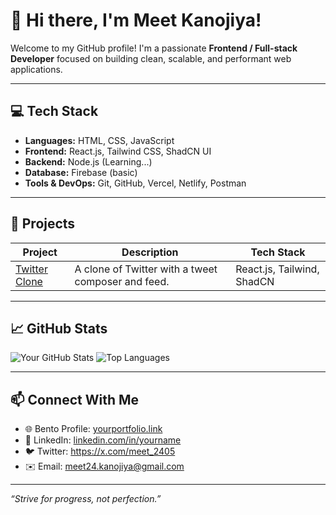 # 👋 Hi there, I'm Meet Kanojiya!

Welcome to my GitHub profile! I'm a passionate **Frontend / Full-stack Developer** focused on building clean, scalable, and performant web applications.

---

## 💻 Tech Stack

- **Languages:** HTML, CSS, JavaScript
- **Frontend:** React.js, Tailwind CSS, ShadCN UI
- **Backend:** Node.js (Learning...)
- **Database:** Firebase (basic)
- **Tools & DevOps:** Git, GitHub, Vercel, Netlify, Postman

---

## 🚀 Projects

| Project | Description | Tech Stack |
|--------|-------------|------------|
| [Twitter Clone](https://github.com/Meet241105/X-clone) | A clone of Twitter with a tweet composer and feed. | React.js, Tailwind, ShadCN |

---

## 📈 GitHub Stats

![Your GitHub Stats](https://github-readme-stats.vercel.app/api?username=Meet241105&show_icons=true&theme=radical)
![Top Languages](https://github-readme-stats.vercel.app/api/top-langs/?username=Meet241105&layout=compact&theme=radical)

---

## 📫 Connect With Me

- 🌐 Bento Profile: [yourportfolio.link](https://bento.me/meet2405)
- 💼 LinkedIn: [linkedin.com/in/yourname](https://www.linkedin.com/in/meet-k-620115229/)
- 🐦 Twitter: https://x.com/meet_2405
- ✉️ Email: meet24.kanojiya@gmail.com

---

_“Strive for progress, not perfection.”_

